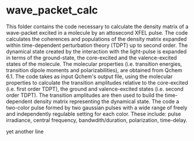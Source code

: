 # wave_packet_calc
This folder contains the code necessary to calculate the density matrix of a wave-packet excited in a molecule by an attosecond XFEL pulse.
The code calculates the coherences and populations of the density matrix expanded within time-dependent perturbation theory (TDPT) up to second order.
The dynamical state created by the interaction with the light-pulse is expanded in terms of the ground-state, the core-excited and the valence-excited states of the molecule.
The molecular properties (i.e. transition energies, transition dipole moments and polarizabilities), are obtained from Qchem 6.1.
The code takes as input Qchem's output file, using the molecular properties to calculate the transition amplitudes relative to the core-excited (i.e. first order TDPT), the ground and valence-excited states (i.e. second order TDPT). The transition amplitudes are then used to build the time-dependent density matrix representing the dynamical state.
The code a two-color pulse formed by two gaussian pulses with a wide range of freely and independently regulable setting for each color. These include: pulse irradiance, central frequency, bandwdith/duration, polarization, time-delay.


yet another line
